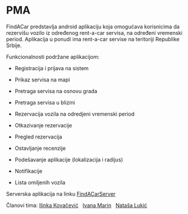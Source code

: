 # PMA
FindACar predstavlja android aplikaciju koja omogućava korisnicima da rezervišu vozilo iz određenog rent-a-car servisa, na određeni vremenski period. Aplikacija u ponudi ima rent-a-car servise na teritoriji Republike Srbije.


Funkcionalnosti podržane aplikacijom: 

* Registracija i prijava na sistem

* Prikaz servisa na mapi

* Pretraga servisa na osnovu grada

* Pretraga servisa u blizini

* Rezervacija vozila na odredjeni vremenski period

* Otkazivanje rezervacije

* Pregled rezervacija 

* Ostavljanje recenzije 

* Podešavanje aplikacije (lokalizacija i radijus)

*	Notifikacije 

* Lista omiljenih vozila

Serverska aplikacija na linku [FindACarServer](https://github.com/IvanaaM/FindACarServer)


Članovi tima:
[Ilinka Kovačević](https://github.com/ilinkaKo)
&nbsp;
[Ivana Marin](https://github.com/IvanaaM)
&nbsp;
[Nataša Lukić](https://github.com/NatasaLukic)

